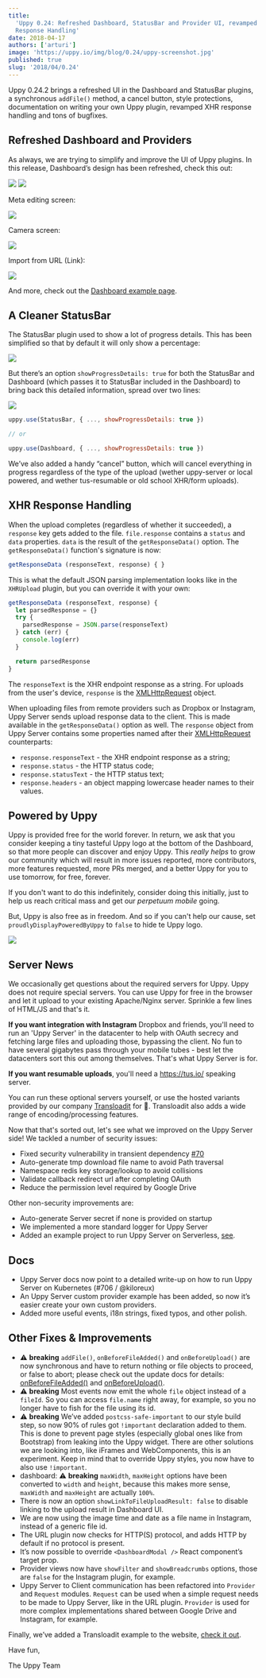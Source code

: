 ```yaml
---
title:
  'Uppy 0.24: Refreshed Dashboard, StatusBar and Provider UI, revamped XHR
  Response Handling'
date: 2018-04-17
authors: ['arturi']
image: 'https://uppy.io/img/blog/0.24/uppy-screenshot.jpg'
published: true
slug: '2018/04/0.24'
---
```


Uppy 0.24.2 brings a refreshed UI in the Dashboard and StatusBar plugins, a
synchronous `addFile()` method, a cancel button, style protections,
documentation on writing your own Uppy plugin, revamped XHR response handling
and tons of bugfixes.

<!--truncate-->

## Refreshed Dashboard and Providers

As always, we are trying to simplify and improve the UI of Uppy plugins. In this
release, Dashboard’s design has been refreshed, check this out:

<img className="border" src="/img/blog/0.24/dashboard-main.jpg" />

<img className="border" src="/img/blog/0.24/uppy-screenshot.jpg" />

Meta editing screen:

<img className="border" src="/img/blog/0.24/dashboard-meta-edit.jpg" />

Camera screen:

<img className="border" src="/img/blog/0.24/import-from-camera.jpg" />

Import from URL (Link):

<img className="border" src="/img/blog/0.24/import-from-url.jpg" />

And more, check out the
[Dashboard example page](https://uppy.io/examples/dashboard/).

## A Cleaner StatusBar

The StatusBar plugin used to show a lot of progress details. This has been
simplified so that by default it will only show a percentage:

<img src="/img/blog/0.24/statusbar-2.jpg" />

But there’s an option `showProgressDetails: true` for both the StatusBar and
Dashboard (which passes it to StatusBar included in the Dashboard) to bring back
this detailed information, spread over two lines:

<img src="/img/blog/0.24/statusbar-1.jpg" />

```js
uppy.use(StatusBar, { ..., showProgressDetails: true })

// or

uppy.use(Dashboard, { ..., showProgressDetails: true })
```

We’ve also added a handy “cancel” button, which will cancel everything in
progress regardless of the type of the upload (wether uppy-server or local
powered, and wether tus-resumable or old school XHR/form uploads).

## XHR Response Handling

When the upload completes (regardless of whether it succeeded), a `response` key
gets added to the file. `file.response` contains a `status` and `data`
properties. `data` is the result of the `getResponseData()` option. The
`getResponseData()` function's signature is now:

```js
getResponseData (responseText, response) { }
```

This is what the default JSON parsing implementation looks like in the
`XHRUpload` plugin, but you can override it with your own:

```js
getResponseData (responseText, response) {
  let parsedResponse = {}
  try {
    parsedResponse = JSON.parse(responseText)
  } catch (err) {
    console.log(err)
  }

  return parsedResponse
}
```

The `responseText` is the XHR endpoint response as a string. For uploads from
the user's device, `response` is the
[XMLHttpRequest](https://developer.mozilla.org/en-US/docs/Web/API/XMLHttpRequest)
object.

When uploading files from remote providers such as Dropbox or Instagram, Uppy
Server sends upload response data to the client. This is made available in the
`getResponseData()` option as well. The `response` object from Uppy Server
contains some properties named after their
[XMLHttpRequest](https://developer.mozilla.org/en-US/docs/Web/API/XMLHttpRequest)
counterparts:

- `response.responseText` - the XHR endpoint response as a string;
- `response.status` - the HTTP status code;
- `response.statusText` - the HTTP status text;
- `response.headers` - an object mapping lowercase header names to their values.

## Powered by Uppy

Uppy is provided free for the world forever. In return, we ask that you consider
keeping a tiny tasteful Uppy logo at the bottom of the Dashboard, so that more
people can discover and enjoy Uppy. This _really helps_ to grow our community
which will result in more issues reported, more contributors, more features
requested, more PRs merged, and a better Uppy for you to use tomorrow, for free,
forever.

If you don't want to do this indefinitely, consider doing this initially, just
to help us reach critical mass and get our _perpetuum mobile_ going.

But, Uppy is also free as in freedom. And so if you can't help our cause, set
`proudlyDisplayPoweredByUppy` to `false` to hide te Uppy logo.

<img src="/img/blog/0.24/powered-by-1.jpg" />

## Server News

We occasionally get questions about the required servers for Uppy. Uppy does not
require special servers. You can use Uppy for free in the browser and let it
upload to your existing Apache/Nginx server. Sprinkle a few lines of HTML/JS and
that's it.

**If you want integration with Instagram** Dropbox and friends, you'll need to
run an 'Uppy Server' in the datacenter to help with OAuth secrecy and fetching
large files and uploading those, bypassing the client. No fun to have several
gigabytes pass through your mobile tubes - best let the datacenters sort this
out among themselves. That's what Uppy Server is for.

**If you want resumable uploads**, you'll need a <https://tus.io/> speaking
server.

You can run these optional servers yourself, or use the hosted variants provided
by our company [Transloadit](https://transloadit.com/) for 💸. Transloadit also
adds a wide range of encoding/processing features.

Now that that's sorted out, let's see what we improved on the Uppy Server side!
We tackled a number of security issues:

- Fixed security vulnerability in transient dependency
  [#70](https://github.com/transloadit/uppy-server/issues/70)
- Auto-generate tmp download file name to avoid Path traversal
- Namespace redis key storage/lookup to avoid collisions
- Validate callback redirect url after completing OAuth
- Reduce the permission level required by Google Drive

Other non-security improvements are:

- Auto-generate Server secret if none is provided on startup
- We implemented a more standard logger for Uppy Server
- Added an example project to run Uppy Server on Serverless,
  [see](https://github.com/transloadit/uppy-server/tree/master/examples/serverless).

## Docs

- Uppy Server docs now point to a detailed write-up on how to run Uppy Server on
  Kubernetes (#706 / @kiloreux)
- An Uppy Server custom provider example has been added, so now it’s easier
  create your own custom providers.
- Added more useful events, i18n strings, fixed typos, and other polish.

## Other Fixes & Improvements

- ⚠️ **breaking** `addFile()`, `onBeforeFileAdded()` and `onBeforeUpload()` are
  now synchronous and have to return nothing or file objects to proceed, or
  false to abort; please check out the update docs for details:
  [onBeforeFileAdded()](https://uppy.io/docs/uppy/#onBeforeFileAdded) and
  [onBeforeUpload()](https://uppy.io/docs/uppy/#onBeforeUpload).
- ⚠️ **breaking** Most events now emit the whole `file` object instead of a
  `fileId`. So you can access `file.name` right away, for example, so you no
  longer have to fish for the file using its id.
- ⚠️ **breaking** We’ve added `postcss-safe-important` to our style build step,
  so now 90% of rules got `!important` declaration added to them. This is done
  to prevent page styles (especially global ones like from Bootstrap) from
  leaking into the Uppy widget. There are other solutions we are looking into,
  like iFrames and WebComponents, this is an experiment. Keep in mind that to
  override Uppy styles, you now have to also use `!important`.
- dashboard: ⚠️ **breaking** `maxWidth`, `maxHeight` options have been converted
  to `width` and `height`, because this makes more sense, `maxWidth` and
  `maxHeight` are actually `100%`.
- There is now an option `showLinkToFileUploadResult: false` to disable linking
  to the upload result in Dashboard UI.
- We are now using the image time and date as a file name in Instagram, instead
  of a generic file id.
- The URL plugin now checks for HTTP(S) protocol, and adds HTTP by default if no
  protocol is present.
- It’s now possible to override `<DashboardModal />` React component’s target
  prop.
- Provider views now have `showFilter` and `showBreadcrumbs` options, those are
  `false` for the Instagram plugin, for example.
- Uppy Server to Client communication has been refactored into `Provider` and
  `Request` modules. `Request` can be used when a simple request needs to be
  made to Uppy Server, like in the URL plugin. `Provider` is used for more
  complex implementations shared between Google Drive and Instagram, for
  example.

Finally, we’ve added a Transloadit example to the website,
[check it out](https://uppy.io/examples/transloadit/).

Have fun,

The Uppy Team
